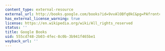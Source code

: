 ```yaml
---
content_type: external-resource
external_url: http://books.google.com/books?id=9vvAlOBfq0kC&pg=PAfrontcover#v=onepage
has_external_license_warning: true
license: https://en.wikipedia.org/wiki/All_rights_reserved
status: ''
title: Google Books
uid: 555cd748-2b03-4fec-8c0b-3b941f465be1
wayback_url: ''
---
```


